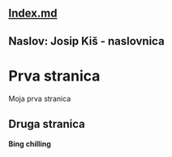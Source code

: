 [Index.md](https://github.com/fpehar/ATP22/blob/main/index.md)
---
Naslov: Josip Kiš - naslovnica
---

# Prva stranica
Moja prva stranica

## Druga stranica
**Bing chilling**  

